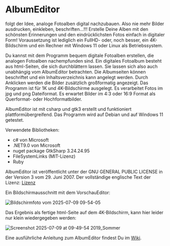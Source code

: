 # AlbumEditor 
folgt der Idee, analoge Fotoalben digital nachzubauen. Also nie mehr Bilder ausdrucken, einkleben, beschriften…!!! 
Erstelle Deine Alben mit den schönsten Erinnerungen und den eindrücklichsten Fotos einfach in digitaler Form!
Voraussetzung ist lediglich ein FullHD- oder, noch besser, ein 4K-Bildschirm und ein Rechner mit Windows 11 oder Linux als Betriebssystem.

Du kannst mit dem Programm bequem digitale Fotoalben erstellen, die analogen Fotoalben nachempfunden sind. Ein digitales Fotoalbum besteht aus html-Seiten, die sich durchblättern lassen. Sie lassen sich also auch unabhängig vom AlbumEditor betrachten. Die Albumseiten können beschriftet und ein Inhaltsverzeichnis kann angelegt werden. Durch Anklicken werden die Bilder zusätzlich großformatig angezeigt. Das Programm ist für 1K und 4K-Bildschirme ausgelegt. Es verarbeitet Fotos im jpg und png Dateiformat. Es erwartet Bilder im 4:3 oder 16:9 Format als Querformat- oder Hochformatbilder.

AlbumEditor ist mit csharp und gtk3 erstellt und funktioniert plattformübergreifend. Das Programm wird auf Debian und auf Windows 11 getestet.

Verwendete Bibliotheken:

+ c# von Microsoft
+ .NET9.0 von Microsoft
+ nuget package GtkSharp 3.24.24.95
+ FileSystemLinks (MIT-Lizenz)
+ Ruby


AlbumEditor ist veröffentlicht unter der GNU GENERAL PUBLIC LICENSE in der Version 3 vom 29. Juni 2007.
Der vollständige englische Text der Lizenz: [Lizenz](./License.md) 


Ein Bildschirmausschnitt mit dem VorschauEditor:

![Bildschirmfoto vom 2025-07-09 09-54-05](https://github.com/user-attachments/assets/f223855e-ac3f-4c5d-b06e-27816480a9f4)

Das Ergebnis als fertige html-Seite auf dem 4K-Bildschirm, kann hier leider nur klein wiedergegeben werden:

![Screenshot 2025-07-09 at 09-49-54 2019_Sommer](https://github.com/user-attachments/assets/9c8fb22e-beda-4e7d-9c87-cc03c02b3003)

Eine ausführliche Anleitung zum AlbumEditor findest Du im [Wiki](../../wiki).
